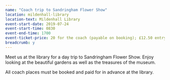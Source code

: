 ```yaml
---
name: "Coach trip to Sandringham Flower Show"
location: mildenhall-library
location-text: Mildenhall Library
event-start-date: 2019-07-24
event-start-time: 0830
event-end-time: 1700
event-ticket-price: 20 for the coach (payable on booking); £12.50 entry to the flower show (pay on the day)
breadcrumb: y
---
```


Meet us at the library for a day trip to Sandringham Flower Show. Enjoy looking at the beautiful gardens as well as the treasures of the museum.

All coach places must be booked and paid for in advance at the library.
